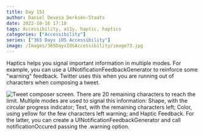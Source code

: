 ```yaml
---
title: Day 151
author: Daniel Devesa Derksen-Staats
date: 2022-10-16 17:18
tags: Accessibility, a11y, haptic, haptics
categories: ["Accessibility"]
series: ["365 Days iOS Accessibility"]
image: /Images/365DaysIOSAccessibility/image73.jpg
---
```


Haptics helps you signal important information in multiple modes. For example, you can use a UINotificationFeedbackGenerator to reinforce some "warning" feedback. Twitter uses this when you are running out of characters when composing a tweet.

![Tweet composer screen. There are 20 remaining characters to reach the limit. Multiple modes are used to signal this information: Shape, with the circular progress indicator; Text, with the remaining characters left; Color, using yellow for the few characters left warning; and Haptic Feedback. For the latter, you can create a UINotificationFeedbackGenerator and call notificationOccured passing the .warning option.](/Images/365DaysIOSAccessibility/image73.jpg)